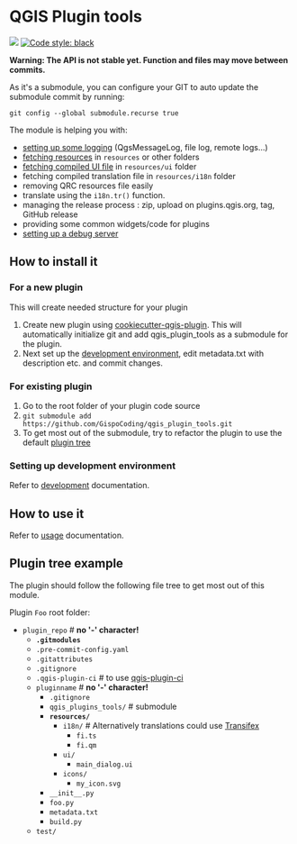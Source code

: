 # QGIS Plugin tools
![](https://github.com/GispoCoding/qgis_plugin_tools/workflows/Tests/badge.svg)
[![Code style: black](https://img.shields.io/badge/code%20style-black-000000.svg)](https://github.com/psf/black)



**Warning: The API is not stable yet. Function and files may move between commits.**

As it's a submodule, you can configure your GIT to auto update the submodule commit by running:

`git config --global submodule.recurse true`

The module is helping you with:
* [setting up some logging](docs/usage.md#Logging) (QgsMessageLog, file log, remote logs...)
* [fetching resources](docs/usage.md#Resource-tools) in `resources` or other folders
* [fetching compiled UI file](docs/usage.md#Resource-tools) in `resources/ui` folder
* fetching compiled translation file in `resources/i18n` folder
* removing QRC resources file easily
* translate using the `i18n.tr()` function.
* managing the release process : zip, upload on plugins.qgis.org, tag, GitHub release
* providing some common widgets/code for plugins
* [setting up a debug server](docs/usage.md#Debug-server)

## How to install it

### For a new plugin
This will create needed structure for your plugin

1. Create new plugin using [cookiecutter-qgis-plugin](https://github.com/GispoCoding/cookiecutter-qgis-plugin).
   This will automatically initialize git and add qgis_plugin_tools as a submodule for the plugin.
1. Next set up the [development environment](https://github.com/GispoCoding/cookiecutter-qgis-plugin/blob/main/%7B%7Bcookiecutter.project_directory%7D%7D/docs/development.md#setting-up-development-environment),
   edit metadata.txt with description etc. and commit changes.

### For existing plugin
1. Go to the root folder of your plugin code source
1. `git submodule add https://github.com/GispoCoding/qgis_plugin_tools.git`
1. To get most out of the submodule, try to refactor the plugin to use the default [plugin tree](#Plugin-tree-example)


### Setting up development environment
Refer to [development](https://github.com/GispoCoding/cookiecutter-qgis-plugin/blob/main/%7B%7Bcookiecutter.project_directory%7D%7D/docs/development.md#setting-up-development-environment) documentation.

## How to use it

Refer to [usage](docs/usage.md) documentation.


## Plugin tree example

The plugin should follow the following file tree to get most out of this module.

Plugin `Foo` root folder:
* `plugin_repo` # **no '-' character!**
    * **`.gitmodules`**
    * `.pre-commit-config.yaml`
    * `.gitattributes`
    * `.gitignore`
    * `.qgis-plugin-ci` # to use [qgis-plugin-ci](https://github.com/opengisch/qgis-plugin-ci)
    * `pluginname` # **no '-' character!**
        * `.gitignore`
      * `qgis_plugins_tools/` # submodule
      * **`resources/`**
        * `i18n/` # Alternatively translations could use [Transifex](infrastructure/template/root/docs/development.md#Translating)
          * `fi.ts`
          * `fi.qm`
        * `ui/`
          * `main_dialog.ui`
        * `icons/`
          * `my_icon.svg`
      * `__init__.py`
      * `foo.py`
      * `metadata.txt`
      * `build.py`
    * `test/`
